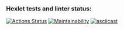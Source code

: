 ### Hexlet tests and linter status:
[![Actions Status](https://github.com/Mirazen/frontend-project-44/actions/workflows/hexlet-check.yml/badge.svg)](https://github.com/Mirazen/frontend-project-44/actions)
[![Maintainability](https://api.codeclimate.com/v1/badges/a2ec5d88c2d70d95cef1/maintainability)](https://codeclimate.com/github/Mirazen/frontend-project-44/maintainability)
[![asciicast](https://asciinema.org/a/5yFlusMQOL0eRGULaxgrzHhxF.svg)](https://asciinema.org/a/5yFlusMQOL0eRGULaxgrzHhxF)